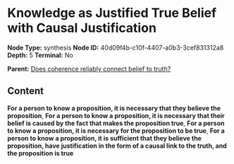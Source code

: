 # Knowledge as Justified True Belief with Causal Justification

**Node Type:** synthesis
**Node ID:** 40d09f4b-c10f-4407-a0b3-3cef831312a8
**Depth:** 5
**Terminal:** No

**Parent:** [Does coherence reliably connect belief to truth?](does-coherence-reliably-connect-belief-to-truth-antithesis-42c44ea3-67a1-4fd2-860b-ce2712e36437.md)

## Content

**For a person to know a proposition, it is necessary that they believe the proposition**, **For a person to know a proposition, it is necessary that their belief is caused by the fact that makes the proposition true**, **For a person to know a proposition, it is necessary for the proposition to be true**, **For a person to know a proposition, it is sufficient that they believe the proposition, have justification in the form of a causal link to the truth, and the proposition is true**
